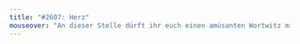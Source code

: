 ```yaml
---
title: "#2607: Herz"
mouseover: "An dieser Stelle dürft ihr euch einen amüsanten Wortwitz mit Bier und Libyen zusammenbasteln."
---
```


